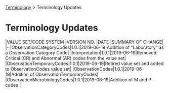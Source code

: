 <p id="breadcrumb">

[Terminology](https://simplifier.net/guide/OntarioLaboratoriesInformationSystemConsumerQuery/Terminology) > Terminology Updates

</p>


# Terminology Updates

|VALUE SET/CODE SYSTEM	|VERSION NO.	|DATE	|SUMMARY OF CHANGE|
|-
|ObservationCategoryCodes|1.0.1|2019-06-19|Addition of “Laboratory” as a Observation Category Code|
|Interpretation|1.0.1|2019-06-19|Removed Critical (CR) and Abnormal (AR) codes from the value set|
|ObservationTemporaryCodes|1.0.1|2019-06-19|Retired value set and added to ObservationCodes value set|
|ObservationCodes|1.0.1|2019-06-19|Addition of ObservationTemporaryCodes|
|ObservationMicrobiologyCodes|1.0.1|2019-06-19|Addition of M and P codes |
